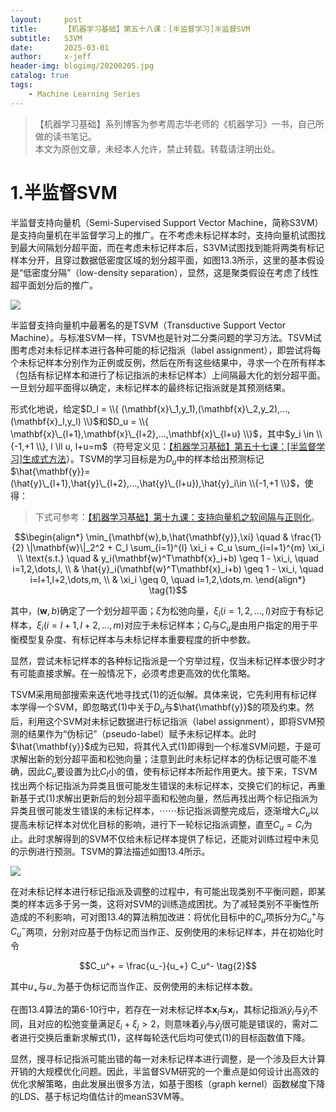 ```yaml
---
layout:     post
title:      【机器学习基础】第五十八课：[半监督学习]半监督SVM
subtitle:   S3VM
date:       2025-03-01
author:     x-jeff
header-img: blogimg/20200205.jpg
catalog: true
tags:
    - Machine Learning Series
---
```

>【机器学习基础】系列博客为参考周志华老师的《机器学习》一书，自己所做的读书笔记。  
>本文为原创文章，未经本人允许，禁止转载。转载请注明出处。

# 1.半监督SVM

半监督支持向量机（Semi-Supervised Support Vector Machine，简称S3VM）是支持向量机在半监督学习上的推广。在不考虑未标记样本时，支持向量机试图找到最大间隔划分超平面，而在考虑未标记样本后，S3VM试图找到能将两类有标记样本分开，且穿过数据低密度区域的划分超平面，如图13.3所示，这里的基本假设是“低密度分隔”（low-density separation），显然，这是聚类假设在考虑了线性超平面划分后的推广。

![](https://xjeffblogimg.oss-cn-beijing.aliyuncs.com/BLOGIMG/BlogImage/MachineLearningSeries/Lesson58/58x1.png)

半监督支持向量机中最著名的是TSVM（Transductive Support Vector Machine）。与标准SVM一样，TSVM也是针对二分类问题的学习方法。TSVM试图考虑对未标记样本进行各种可能的标记指派（label assignment），即尝试将每个未标记样本分别作为正例或反例，然后在所有这些结果中，寻求一个在所有样本（包括有标记样本和进行了标记指派的未标记样本）上间隔最大化的划分超平面。一旦划分超平面得以确定，未标记样本的最终标记指派就是其预测结果。

形式化地说，给定$D_l = \\{ (\mathbf{x}\_1,y_1),(\mathbf{x}\_2,y_2),...,(\mathbf{x}_l,y_l) \\}$和$D_u = \\{ \mathbf{x}\_{l+1},\mathbf{x}\_{l+2},...,\mathbf{x}\_{l+u} \\}$，其中$y_i \in \\{-1,+1 \\}, l \ll u, l+u=m$（符号定义见：[【机器学习基础】第五十七课：[半监督学习]生成式方法](https://shichaoxin.com/2025/02/17/机器学习基础-第五十七课-半监督学习-生成式方法/)）。TSVM的学习目标是为$D_u$中的样本给出预测标记$\hat{\mathbf{y}}=(\hat{y}\_{l+1},\hat{y}\_{l+2},...,\hat{y}\_{l+u}),\hat{y}_i\in \\{-1,+1 \\}$，使得：

>下式可参考：[【机器学习基础】第十九课：支持向量机之软间隔与正则化](https://shichaoxin.com/2021/03/27/机器学习基础-第十九课-支持向量机之软间隔与正则化/)。

$$\begin{align*} 
\min_{\mathbf{w},b,\hat{\mathbf{y}},\xi} \quad & \frac{1}{2} \|\mathbf{w}\|_2^2 + C_l \sum_{i=1}^{l} \xi_i + C_u \sum_{i=l+1}^{m} \xi_i \\  
\text{s.t.} \quad & y_i(\mathbf{w}^T\mathbf{x}_i+b) \geq 1 - \xi_i, \quad i=1,2,\dots,l, \\  
& \hat{y}_i(\mathbf{w}^T\mathbf{x}_i+b) \geq 1 - \xi_i, \quad i=l+1,l+2,\dots,m, \\  
& \xi_i \geq 0, \quad i=1,2,\dots,m.  
\end{align*} \tag{1}$$

其中，$(\mathbf{w},b)$确定了一个划分超平面；$\xi$为松弛向量，$\xi_i (i=1,2,...,l)$对应于有标记样本，$\xi_i (i=l+1,l+2,...,m)$对应于未标记样本；$C_l$与$C_u$是由用户指定的用于平衡模型复杂度、有标记样本与未标记样本重要程度的折中参数。

显然，尝试未标记样本的各种标记指派是一个穷举过程，仅当未标记样本很少时才有可能直接求解。在一般情况下，必须考虑更高效的优化策略。

TSVM采用局部搜索来迭代地寻找式(1)的近似解。具体来说，它先利用有标记样本学得一个SVM，即忽略式(1)中关于$D_u$与$\hat{\mathbf{y}}$的项及约束。然后，利用这个SVM对未标记数据进行标记指派（label assignment），即将SVM预测的结果作为“伪标记”（pseudo-label）赋予未标记样本。此时$\hat{\mathbf{y}}$成为已知，将其代入式(1)即得到一个标准SVM问题，于是可求解出新的划分超平面和松弛向量；注意到此时未标记样本的伪标记很可能不准确，因此$C_u$要设置为比$C_l$小的值，使有标记样本所起作用更大。接下来，TSVM找出两个标记指派为异类且很可能发生错误的未标记样本，交换它们的标记，再重新基于式(1)求解出更新后的划分超平面和松弛向量，然后再找出两个标记指派为异类且很可能发生错误的未标记样本，$\cdots \cdots$标记指派调整完成后，逐渐增大$C_u$以提高未标记样本对优化目标的影响，进行下一轮标记指派调整，直至$C_u = C_l$为止。此时求解得到的SVM不仅给未标记样本提供了标记，还能对训练过程中未见的示例进行预测。TSVM的算法描述如图13.4所示。

![](https://xjeffblogimg.oss-cn-beijing.aliyuncs.com/BLOGIMG/BlogImage/MachineLearningSeries/Lesson58/58x2.png)

在对未标记样本进行标记指派及调整的过程中，有可能出现类别不平衡问题，即某类的样本远多于另一类，这将对SVM的训练造成困扰。为了减轻类别不平衡性所造成的不利影响，可对图13.4的算法稍加改进：将优化目标中的$C_u$项拆分为$C_u^+$与$C_u^-$两项，分别对应基于伪标记而当作正、反例使用的未标记样本，并在初始化时令

$$C_u^+ = \frac{u_-}{u_+} C_u^- \tag{2}$$

其中$u_+$与$u_-$为基于伪标记而当作正、反例使用的未标记样本数。

在图13.4算法的第6-10行中，若存在一对未标记样本$\mathbf{x}_i$与$\mathbf{x}_j$，其标记指派$\hat{y}_i$与$\hat{y}_j$不同，且对应的松弛变量满足$\xi_i+\xi_j > 2$，则意味着$\hat{y}_i$与$\hat{y}_j$很可能是错误的，需对二者进行交换后重新求解式(1)，这样每轮迭代后均可使式(1)的目标函数值下降。

显然，搜寻标记指派可能出错的每一对未标记样本进行调整，是一个涉及巨大计算开销的大规模优化问题。因此，半监督SVM研究的一个重点是如何设计出高效的优化求解策略，由此发展出很多方法，如基于图核（graph kernel）函数梯度下降的LDS、基于标记均值估计的meanS3VM等。